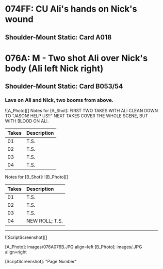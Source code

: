 # 074FF: CU Ali's hands on Nick's wound
## Shoulder-Mount Static: Card A018

# 076A: M - Two shot Ali over Nick's body (Ali left Nick right)
## Shoulder-Mount Static: Card B053/54

### Lavs on Ali and Nick, two booms from above.

![A_Photo][]
Notes for [A_Shot]: FIRST TWO TAKES WITH ALI CLEAN DOWN TO "JASON! HELP US!!" NEXT TAKES COVER THE WHOLE SCENE, BUT WITH BLOOD ON ALI.

| Takes | Description |
|:---|:----|
| 01 | T.S. |
| 02 | T.S. |
| 03 | T.S. |
| 04 | T.S. |


Notes for [B_Shot]: 
![B_Photo][]

| Takes | Description |
|:---|:----|
| 01 | T.S. |
| 02 | T.S. |
| 03 | T.S. |
| 04 | NEW ROLL; T.S. |

----

![ScriptScreenshot][]


[A_Photo]:  images/076A076B.JPG align=left
[B_Photo]:  images/.JPG align=right

[ScriptScreenshot]: "Page Number"